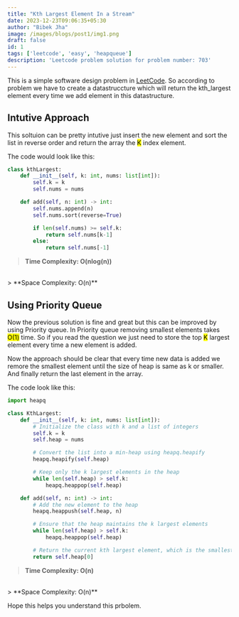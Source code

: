 ```yaml
---
title: "Kth Largest Element In a Stream"
date: 2023-12-23T09:06:35+05:30
author: "Bibek Jha"
image: /images/blogs/post1/img1.png
draft: false
id: 1
tags: ['leetcode', 'easy', 'heapqueue']
description: 'Leetcode problem solution for problem number: 703'
---
```


This is a simple software design problem in [LeetCode](https://leetcode.com/problems/kth-largest-element-in-a-stream/description/).
So according to problem we have to create a datastruccture which will return the kth_largest element every time we add element in this datastructure.

## Intutive Approach

This soltuion can be pretty intutive just insert the new element and sort the list in reverse order and return the array the <mark>K</mark> index element.

The code would look like this:

```python
class kthLargest:
    def __init__(self, k: int, nums: list[int]):
        self.k = k
        self.nums = nums

    def add(self, n: int) -> int:
        self.nums.append(n)
        self.nums.sort(reverse=True)

        if len(self.nums) >= self.k:
            return self.nums[k-1]
        else:
            return self.nums[-1]
```

> **Time Complexity: O(nlog(n))**
<br/>
> **Space Complexity: O(n)**

## Using Priority Queue

Now the previous solution is fine and great but this can be improved by using Priority queue. In Priority queue removing smallest elements takes <mark>O(1)</mark> time. So if you read the question we just need to store the top <mark>K</mark> largest element every time a new element is added.

Now the approach should be clear that every time new data is added we remore the smallest element until the size of heap is same as k or smaller. And finally return the last element in the array.

The code look like this:

```python
import heapq

class KthLargest:
    def __init__(self, k: int, nums: list[int]):
        # Initialize the class with k and a list of integers
        self.k = k
        self.heap = nums

        # Convert the list into a min-heap using heapq.heapify
        heapq.heapify(self.heap)

        # Keep only the k largest elements in the heap
        while len(self.heap) > self.k:
            heapq.heappop(self.heap)

    def add(self, n: int) -> int:
        # Add the new element to the heap
        heapq.heappush(self.heap, n)

        # Ensure that the heap maintains the k largest elements
        while len(self.heap) > self.k:
            heapq.heappop(self.heap)

        # Return the current kth largest element, which is the smallest in the heap
        return self.heap[0]

```

> **Time Complexity: O(n)**
<br/>
> **Space Complexity: O(n)**

Hope this helps you understand this prbolem.
